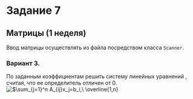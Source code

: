 # Задание 7

## Матрицы (1 неделя)

Ввод матрицы осуществлять из файла посредством класса `Scanner`.

### Вариант 3.

По заданным коэффициентам решить систему линейных уравнений , считая, что ее определитель отличен от 0.
![$\sum_{j=1}^n A_{ij}x_j=b_i,\ \overline{1,n}](https://render.githubusercontent.com/render/math?math=%24%5Csum_%7Bj%3D1%7D%5En%20A_%7Bij%7Dx_j%3Db_i%2C%5C%20%5Coverline%7B1%2Cn%7D)